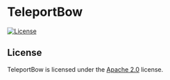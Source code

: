 # TeleportBow

[![License](https://img.shields.io/github/license/LXGaming/TeleportBow?label=License&cacheSeconds=86400)](https://github.com/LXGaming/TeleportBow/blob/master/LICENSE)

## License
TeleportBow is licensed under the [Apache 2.0](https://github.com/LXGaming/TeleportBow/blob/master/LICENSE) license.